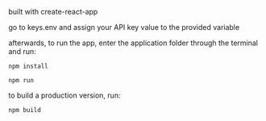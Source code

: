 built with create-react-app

go to keys.env and assign your API key value to the provided variable

afterwards, to run the app, enter the application folder through the terminal and run:

    npm install

    npm run

to build a production version, run:

    npm build   